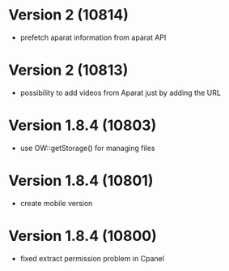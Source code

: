 # Version 2 (10814)
- prefetch aparat information from aparat API

# Version 2 (10813)
- possibility to add videos from Aparat just by adding the URL

# Version 1.8.4 (10803)
- use OW::getStorage() for managing files

# Version 1.8.4 (10801)
- create mobile version

# Version 1.8.4 (10800)
- fixed extract permission problem in Cpanel
